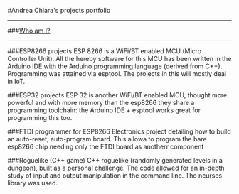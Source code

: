 #Andrea Chiara's projects portfolio

____

###[Who am I?](/aboutme.html)

____

###ESP8266 projects
ESP 8266 is a WiFi/BT enabled MCU (Micro Controller Unit).
All the hereby software for this MCU has been written in the Arduino IDE
with the Arduino programming language (derived from C++).
Programming was attained via esptool.
The projects in this will mostly deal in IoT.

###ESP32 projects
ESP 32 is another WiFi/BT enabled MCU, thought more powerful and with more 
memory than the esp8266 they share a programming toolchain: the Arduino IDE + esptool works great for programming this too.

###FTDI programmer for ESP8266
Electronics project detailing how to build an auto-reset, auto-program board.
This allowa to program the bare esp8266 chip needing only the FTDI board as anotherr component

###Roguelike (C++ game)
C++ roguelike (randomly generated levels in a dungeon), built as a personal challenge.
The code allowed for an in-depth study of input and output manipulation in the command line.
The ncurses library was used.
